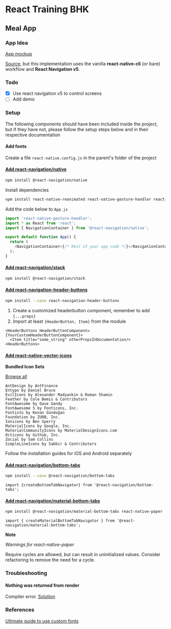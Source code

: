 # React Training BHK

## Meal App

### App Idea

[App mockup](images/app-plan-meals-app.png)

[Source](https://www.udemy.com/course/react-native-the-practical-guide/), but this implementation uses the vanilla **react-native-cli** (or bare) workflow and **React Navigation v5**.

### Todo

- [x] Use react navigation v5 to control screens
- [ ] Add demo

### Setup

The following components should have been included inside the project, but if they have not, please follow the setup steps below and in their respective documentation

#### Add fonts

Create a file `react-native.config.js` in the parent's folder of the project

#### [Add react-navigation/native](https://reactnavigation.org/docs/getting-started)

```bash
npm install @react-navigation/native
```

Install dependencies

```bash
npm install react-native-reanimated react-native-gesture-handler react-native-screens react-native-safe-area-context @react-native-community/masked-view
```

Add the code below to `App.js`

```js
import 'react-native-gesture-handler';
import * as React from 'react';
import { NavigationContainer } from '@react-navigation/native';

export default function App() {
  return (
    <NavigationContainer>{/* Rest of your app code */}</NavigationContainer>
  );
}
```

#### [Add react-navigation/stack](https://reactnavigation.org/docs/stack-navigator/)

```bash
npm install @react-navigation/stack
```

#### [Add react-navigation-header-buttons](https://github.com/vonovak/react-navigation-header-buttons)

```bash
npm install --save react-navigation-header-buttons
```

1. Create a customized headerbutton component, remember to add `{...props}`
2. Import at least `{HeaderButton, Item}` from the module

```JS
<HeaderButtons HeaderButtonComponent={YourCustomHeaderButtonComponent}>
  <Item title="some_string" otherPropsInDocumentation/>
<HeaderButtons>
``` 

#### [Add react-native-vector-icons](https://github.com/oblador/react-native-vector-icons)

**Bundled Icon Sets**

[Browse all](https://oblador.github.io/react-native-vector-icons/)

    AntDesign by AntFinance 
    Entypo by Daniel Bruce 
    EvilIcons by Alexander Madyankin & Roman Shamin 
    Feather by Cole Bemis & Contributors
    FontAwesome by Dave Gandy
    FontAwesome 5 by Fonticons, Inc.
    Fontisto by Kenan Gündoğan 
    Foundation by ZURB, Inc. 
    Ionicons by Ben Sperry 
    MaterialIcons by Google, Inc. 
    MaterialCommunityIcons by MaterialDesignIcons.com 
    Octicons by Github, Inc. 
    Zocial by Sam Collins 
    SimpleLineIcons by Sabbir & Contributors 

Follow the installation guides for iOS and Android separately

#### [Add react-navigation/bottom-tabs](https://reactnavigation.org/docs/tab-based-navigation/)

```bash
npm install --save @react-navigation/bottom-tabs
```
```JS
import {createBottomTabNavigator} from '@react-navigation/bottom-tabs';
```

#### [Add react-navigation/material-bottom-tabs](https://reactnavigation.org/docs/material-bottom-tab-navigator/)

```bash
npm install @react-navigation/material-bottom-tabs react-native-paper
```

```JS
import { createMaterialBottomTabNavigator } from '@react-navigation/material-bottom-tabs';
```

**Note**

*Warnings for react-native-paper*

Require cycles are allowed, but can result in uninitialized values. Consider refactoring to remove the need for a cycle.

### Troubleshooting

#### Nothing was returned from render

Compiler error. [Solution](https://stackoverflow.com/questions/46741247/nothing-was-returned-from-render-this-usually-means-a-return-statement-is-missi)


### References

[Ultimate guide to use custom fonts](https://medium.com/@mehran.khan/ultimate-guide-to-use-custom-fonts-in-react-native-77fcdf859cf4)
